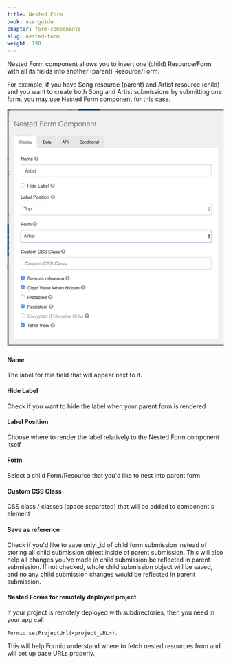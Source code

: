 ```yaml
---
title: Nested Form
book: userguide
chapter: form-components
slug: nested-form
weight: 190
---
```

Nested Form component allows you to insert one (child) Resource/Form with all its fields into another (parent) Resource/Form. 

For example, if you have Song resource (parent) and Artist resource (child) and you want to create both Song and Artist submissions by submitting one form, you may use Nested Form component for this case. 

![](/assets/img/userguide/form-components/nested-form-display.png)

#### Name

The label for this field that will appear next to it.

#### Hide Label

Check if you want to hide the label when your parent form is rendered

#### Label Position

Choose where to render the label relatively to the Nested Form component itself

#### Form

Select a child Form/Resource that you'd like to nest into parent form

#### Custom CSS Class

CSS class / classes (space separated) that will be added to component's element

#### Save as reference

Check if you'd like to save only _id of child form submission instead of storing all child submission object inside of parent submission. This will also help all changes you've made in child submission be reflected in parent submission. 
If not checked, whole child submission object will be saved, and no any child submission changes would be reflected in parent submission. 

#### Nested Forms for remotely deployed project

If your project is remotely deployed with subdirectories, then you need in your app call 
 ```
 Formio.setProjectUrl(<project_URL>). 
 ```
 This will help Formio understand where to fetch nested resources from and will set up base URLs properly.
 